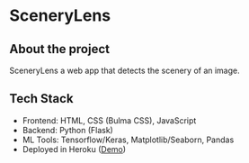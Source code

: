 # SceneryLens

## About the project
SceneryLens a web app that detects the scenery of an image.

## Tech Stack
- Frontend: HTML, CSS (Bulma CSS), JavaScript
- Backend: Python (Flask)
- ML Tools: Tensorflow/Keras, Matplotlib/Seaborn, Pandas
- Deployed in Heroku ([Demo](https://scenerylens.herokuapp.com/))

